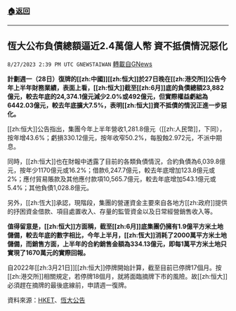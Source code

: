 ###  [:house:返回](README.md)
---


## 恆大公布負債總額逼近2.4萬億人幣  資不抵債情況惡化
`8/27/2023 2:39 PM UTC GNEWSTAIWAN` [轉載自GNews](https://gnews.org/articles/1606263)



**計劃週一（28日）復牌的[[zh:中國]][[zh:恒大]]於27日晚在[[zh:港交所]]公告今年上半年財務業績，表面上看，[[zh:恒大]]截至[[zh:6月]]底的負債總額23,882億元，較去年底的24,374.1億元減少2.0%或492億元，但實際權益虧絀為6442.03億元，較去年底擴大7.5%，表明[[zh:恒大]]資不抵債的情況正進一步惡化。**  

[[zh:恒大]]公告指出，集團今年上半年營收1,281.8億元（[[zh:人民幣]]，下同），按年增43.6%；虧損330.12億元，按年收窄50.2%，每股蝕2.972元，不派中期息。

  

同時，[[zh:恒大]]也在財報中透露了目前的各類負債情況，合約負債為6,039.8億元，按年少1170億元或16.2%；借款6,247.7億元，較去年底增加123.8億元或2%；應付貿易賬款及其他應付款項10,565.7億元，較去年底增加543.1億元或5.4%；其他負債1,028.8億元。


另外，[[zh:恆大]]承認，現階段，集團的營運資金主要來自各地方[[zh:政府]]提供的抒困資金借款、項目處置收入、存量的監管資金以及日常經營銷售收入等。

  

**值得留意是，[[zh:恒大]]方面稱，截至[[zh:6月]]底集團仍擁有1.9億平方米土地儲備，較去年底的數字相比，今年上半月，[[zh:恆大]]消耗了2000萬平方米土地儲備，而銷售方面，上半年的合約銷售金額為334.13億元，即每1萬平方米土地只實現了1670萬元的實際回報。**

  

自2022年[[zh:3月21日]][[zh:恒大]]停牌開始計算，截至目前已停牌17個月。按[[zh:港交所]]相關規定，若停牌18個月，就將面臨摘牌下市的風險。故[[zh:恒大]]必須趕在摘牌的最後底線前，申請週一復牌。

資料來源：[HKET](https://invest.hket.com/article/3059260/【恒大3333】一文了解恒大債務危機（新增：恒大8月28日復牌，同系復牌後跌6至7成，指誠信不存在監管疑慮）)、[恆大公告](https://www.fx168news.com/article/287618)
